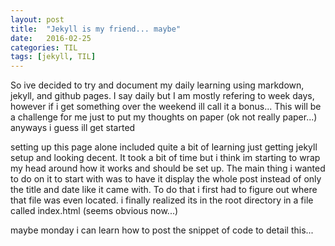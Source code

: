 ```yaml
---
layout: post
title:  "Jekyll is my friend... maybe"
date:   2016-02-25
categories: TIL
tags: [jekyll, TIL]
---
```


So ive decided to try and document my daily learning using markdown, jekyll, and github pages. I say daily but I am mostly refering to week days, however if i get something over the weekend ill call it a bonus... This will be a challenge for me just to put my thoughts on paper (ok not really paper...)
anyways i guess ill get started

setting up this page alone included quite a bit of learning just getting jekyll setup and looking decent. It took a bit of time but i think im starting to wrap my head around how it works and should be set up. The main thing i wanted to do on it to start with was to have it display the whole post instead of only the title and date like it came with. To do that i first had to figure out where that file was even located. i finally realized its in the root directory in a file called index.html (seems obvious now...)

maybe monday i can learn how to post the snippet of code to detail this...